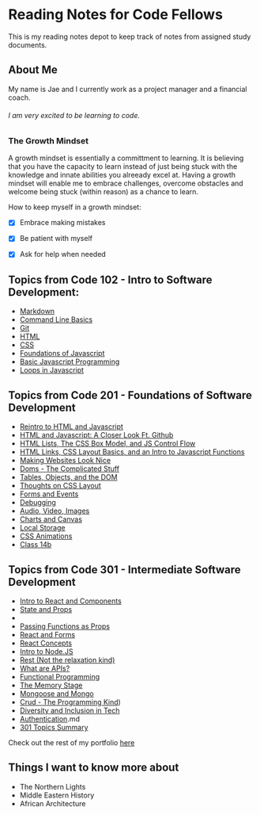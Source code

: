 # Reading Notes for Code Fellows

This is my reading notes depot to keep track of notes from assigned study documents.

## About Me

My name is Jae and I currently work as a project manager and a financial coach. 

###### I am very excited to be learning to code. 

### The Growth Mindset 

A growth mindset is essentially a committment to learning. It is believing that you have the capacity to learn instead of just being stuck with the knowledge and innate abilities you alreeady excel at. Having a growth mindset will enable me to embrace challenges, overcome obstacles and welcome being stuck (within reason) as a chance to learn.

How to keep myself in a growth mindset:
- [x] Embrace making mistakes
- [x] Be patient with myself
- [x] Ask for help when needed


## Topics from Code 102 - Intro to Software Development:
- [Markdown](markdown.md)
- [Command Line Basics](command-line-basics.md)
- [Git](git.md)
- [HTML](html.md)
- [CSS](css.md)
- [Foundations of Javascript](javascript1.md)
- [Basic Javascript Programming](javascript2.md)
- [Loops in Javascript](javascript3.md)

## Topics from Code 201 - Foundations of Software Development
- [Reintro to HTML and Javascript](class-01.md)
- [HTML and Javascript: A Closer Look Ft. Github](class-02.md)
- [HTML Lists, The CSS Box Model, and JS Control Flow](class-03.md)
- [HTML Links, CSS Layout Basics, and an Intro to Javascript Functions](class-04.md)
- [Making Websites Look Nice](class-05.md)
- [Doms - The Complicated Stuff](class-06.md)
- [Tables, Objects, and the DOM](class-07.md)
- [Thoughts on CSS Layout](class-08.md)
- [Forms and Events](class-09.md)
- [Debugging](class-10.md)
- [Audio, Video, Images](class-11.md)
- [Charts and Canvas](class-12.md)
- [Local Storage](class-13.md)
- [CSS Animations](class-14a.md)
- [Class 14b](class-14b.md)

## Topics from Code 301 - Intermediate Software Development
- [Intro to React and Components](reactAndComponents.md)
- [State and Props](stateAndProps.md)
- []()
- [Passing Functions as Props](passFunctionsAsProps.md)
- [React and Forms](reactAndForms.md)
- [React Concepts](reactConcepts.md)
- [Intro to Node.JS](introToNode.md)
- [Rest (Not the relaxation kind)](rest.md)
- [What are APIs?](api.md)
- [Functional Programming](functionalProgramming.md)
- [The Memory Stage](memoryStage.md)
- [Mongoose and Mongo](mAndM.md)
- [Crud - The Programming Kind](crud.md))
- [Diversity and Inclusion in Tech](diversityAndInclusion.md)
- [Authentication](authentication).md
- [301 Topics Summary](301summary.md)

Check out the rest of my portfolio [here](http://jaimierl.github.io)

## Things I want to know more about
- The Northern Lights
- Middle Eastern History
- African Architecture
